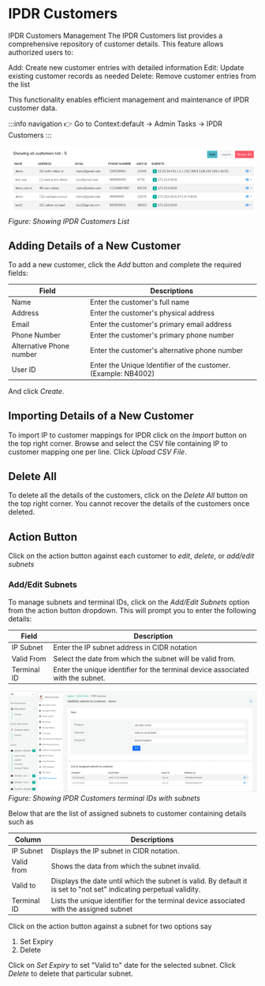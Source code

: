 # IPDR Customers

IPDR Customers Management
The IPDR Customers list provides a comprehensive repository of customer details. This feature allows authorized users to:

   Add: Create new customer entries with detailed information
   Edit: Update existing customer records as needed
   Delete: Remove customer entries from the list

This functionality enables efficient management and maintenance of IPDR customer data.

:::info navigation 
:point_right: Go to Context:default &rarr; Admin Tasks &rarr; IPDR Customers
:::

![](images/ipdrcust1.png)
*Figure: Showing IPDR Customers List*

## Adding Details of a New Customer

To add a new customer, click the *Add* button and complete the required fields:

| Field | Descriptions |
|-------|--------------|
| Name | Enter the customer's full name |
| Address | Enter the customer's physical address |
| Email | Enter the customer's primary email address |
| Phone Number | Enter the customer's primary phone number |
| Alternative Phone number | Enter the customer's alternative phone number |
| User ID | Enter the Unique Identifier of the customer. (Example: NB4002) |

And click *Create*.

## Importing Details of a New Customer

To import IP to customer mappings for IPDR click on the *Import* button on the top right corner. Browse and select the CSV file containing IP to customer mapping one per line. Click *Upload CSV File*. 

## Delete All

To delete all the details of the customers, click on the *Delete All* button on the top right corner. You cannot recover the details of the customers once deleted. 

## Action Button

Click on the action button against each customer to *edit*, *delete*, or *add/edit subnets*

### Add/Edit Subnets

To manage subnets and terminal IDs, click on the *Add/Edit Subnets* option from the action button dropdown. This will prompt you to enter the following details:

| Field | Description |
|-------|-------------|
| IP Subnet | Enter the IP subnet address in CIDR notation 
| Valid From | Select the date from which the subnet will be valid from. |
| Terminal ID | Enter the unique identifier for the terminal device associated with the subnet. |

![](images/ipsubnet_terminalid.png)
*Figure: Showing IPDR Customers terminal IDs with subnets*

Below that are the list of assigned subnets to customer containing details such as 

| Column| Descriptions |
|--------|--------------|
| IP Subnet | Displays the IP subnet in CIDR notation. |
| Valid from | Shows the data from which the subnet invalid. |
| Valid to | Displays the date until which the subnet is valid. By default it is set to "not set" indicating perpetual validity. |
| Terminal ID | Lists the unique identifier for the terminal device associated with the assigned subnet |

Click on the action button against a subnet for two options say
1) Set Expiry
2) Delete

Click on *Set Expiry* to set "Valid to" date for the selected subnet. Click *Delete* to delete that particular subnet.